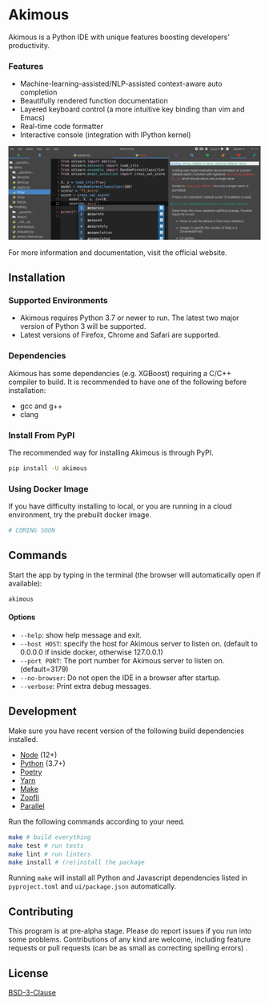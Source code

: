 # Akimous

Akimous is a Python IDE with unique features boosting developers' productivity.

### Features

* Machine-learning-assisted/NLP-assisted context-aware auto completion
* Beautifully rendered function documentation
* Layered keyboard control (a more intuitive key binding than vim and Emacs)
* Real-time code formatter
* Interactive console (integration with IPython kernel)

![Screenshot](images/screenshot.png)

For more information and documentation, visit the official website.

## Installation

### Supported Environments

* Akimous requires Python 3.7 or newer to run. The latest two major version of Python 3 will be supported.
* Latest versions of Firefox, Chrome and Safari are supported.

### Dependencies

Akimous has some dependencies (e.g. XGBoost) requiring a C/C++ compiler to build. It is recommended to have one of the following before installation:

* gcc and g++
* clang

### Install From PyPI

The recommended way for installing Akimous is through PyPI.

```sh
pip install -U akimous
```

### Using  Docker Image

If you have difficulty installing to local, or you are running in a cloud environment, try the prebuilt docker image.

```sh
# COMING SOON
```

## Commands

Start the app by typing in the terminal (the browser will automatically open if available): 

```sh
akimous
```

#### Options

* `--help`: show help message and exit.
* `--host HOST`: specify the host for Akimous server to listen on. (default to 0.0.0.0 if inside docker, otherwise 127.0.0.1)
* `--port PORT`: The port number for Akimous server to listen on. (default=3179)
* `--no-browser`: Do not open the IDE in a browser after startup.
* `--verbose`: Print extra debug messages.

## Development

Make sure you have recent version of the following build dependencies installed.

* [Node](https://nodejs.org/en/) (12+)
* [Python](https://www.python.org) (3.7+)
* [Poetry](https://poetry.eustace.io)
* [Yarn](https://yarnpkg.com/)
* [Make](https://www.gnu.org/software/make/)
* [Zopfli](https://github.com/google/zopfli)
* [Parallel](https://www.gnu.org/software/parallel/)

Run the following commands according to your need.

```sh
make # build everything
make test # run tests
make lint # run linters
make install # (re)install the package
```

Running `make` will install all Python and Javascript dependencies listed in `pyproject.toml` and `ui/package.json` automatically.

## Contributing

This program is at pre-alpha stage. Please do report issues if you run into some problems. Contributions of any kind are welcome, including feature requests or pull requests (can be as small as correcting spelling errors) . 

## License

[BSD-3-Clause](LICENSE)
